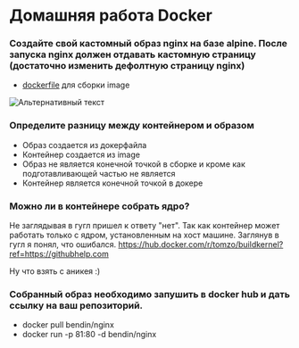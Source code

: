 # Домашняя работа Docker

### Создайте свой кастомный образ nginx на базе alpine. После запуска nginx должен отдавать кастомную страницу (достаточно изменить дефолтную страницу nginx)

+ [dockerfile](dockerfile) для сборки image


![Альтернативный текст](https://i.ibb.co/G0x6nwp/1234.png)

### Определите разницу между контейнером и образом

+ Образ создается из докерфайла
+ Контейнер создается из image
+ Образ не является конечной точкой в сборке и кроме как подготавливающей частью не является
+ Контейнер является конечной точкой в докере

###  Можно ли в контейнере собрать ядро?

Не заглядывая в гугл пришел к ответу "нет". Так как контейнер может работать только с ядром, установленным на хост машине.
Заглянув в гугл я понял, что ошибался.
https://hub.docker.com/r/tomzo/buildkernel?ref=https://githubhelp.com 

Ну что взять с аникея :)

### Собранный образ необходимо запушить в docker hub и дать ссылку на ваш репозиторий.

+ docker pull bendin/nginx
+ docker run -p 81:80 -d bendin/nginx

